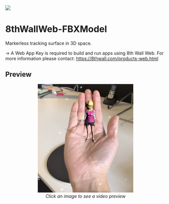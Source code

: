 <img src="https://8thwall.com/img/8thWallLogo-Grad.png" width="200">

# 8thWallWeb-FBXModel
Markerless tracking surface in 3D space.

-> A Web App Key is required to build and run apps using 8th Wall Web. For more information please contact: https://8thwall.com/products-web.html

## Preview

<p align="center">
<a href="https://youtu.be/9aStw01XIno" rel="nofollow"><img src="https://github.com/AnastasiiaaaaM/8thWallWeb-FBXModel/blob/master/img/IMG_5750.jpg?raw=true" width="300"></a>
<br>
<i>Click an image to see a video preview</i>
</p>
